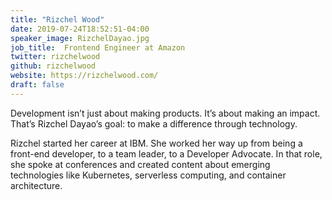 ```yaml
---
title: "Rizchel Wood"
date: 2019-07-24T18:52:51-04:00
speaker_image: RizchelDayao.jpg
job_title:  Frontend Engineer at Amazon
twitter: rizchelwood
github: rizchelwood
website: https://rizchelwood.com/
draft: false
---
```


Development isn’t just about making products. It’s about making an impact. That’s Rizchel Dayao’s goal: to make a difference through technology. 

Rizchel started her career at IBM. She worked her way up from being a front-end developer, to a team leader, to a Developer Advocate. In that role, she spoke at conferences and created content about emerging technologies like Kubernetes, serverless computing, and container architecture.